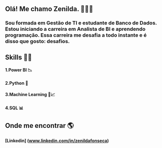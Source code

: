 ## Olá! Me chamo Zenilda. 👩‍💻👋
### Sou formada em Gestão de TI e estudante de Banco de Dados. Estou iniciando a carreira em Analista de BI e aprendendo programação. Essa carreira me desafia a todo instante e é disso que gosto: desafios.


## Skills 👩‍💻	
#### 1.Power BI 📉
#### 2.Python 🐍	
#### 3.Machine Learning	🤖📈
#### 4.SQL 📊

## Onde me encontrar 🌎
#### [Linkedin] (www.linkedin.com/in/zenildafonseca)


<!--
**Nina-Fonseca/Nina-Fonseca** is a ✨ _special_ ✨ repository because its `README.md` (this file) appears on your GitHub profile.

Here are some ideas to get you started:

- 🔭 I’m currently working on ...
- 🌱 I’m currently learning ...
- 👯 I’m looking to collaborate on ...
- 🤔 I’m looking for help with ...
- 💬 Ask me about...
- 📫 How to reach me: ...
- 😄 Pronouns: ...
- ⚡ Fun fact: ...
-->
